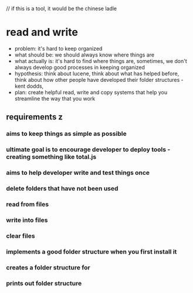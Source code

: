 // if this is a tool, it would be the chinese ladle

# read and write 
- problem: it's hard to keep organized 
- what should be: we should always know where things are 
- what actually is: it's hard to find where things are, sometimes, we don't always develop good processes in keeping organized  
- hypothesis: think about lucene, think about what has helped before, think about how other people have developed their folder structures - kent dodds, 
- plan: create helpful read, write and copy systems that help you streamline the way that you work 

## requirements z

### aims to keep things as simple as possible 

### ultimate goal is to encourage developer to deploy tools - creating something like total.js

### aims to help developer write and test things once 

### delete folders that have not been used 

### read from files 

### write into files 

### clear files 

### implements a good folder structure when you first install it 

### creates a folder structure for 

### prints out folder structure 

### 